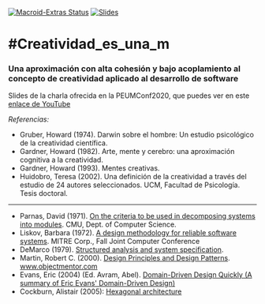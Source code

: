 [![Macroid-Extras Status](https://img.shields.io/youtube/views/q4kZvWQy9pQ?style=social)](https://www.youtube.com/watch?v=q4kZvWQy9pQ&feature=youtu.be)
[![Slides](https://img.shields.io/badge/Download-Slides-brightgreen)](https://github.com/balath/creatividad-es-una-m/raw/main/%23Creatividad_es_una_m.odp)

# #Creatividad_es_una_m
### Una aproximación con alta cohesión y bajo acoplamiento  al concepto de creatividad aplicado al desarrollo de software
Slides de la charla ofrecida en la PEUMConf2020, que puedes ver en este [enlace de YouTube][YouTube]

*Referencias:*

+ Gruber, Howard (1974). Darwin sobre el hombre: Un estudio psicológico de la creatividad científica.
+ Gardner, Howard (1982).  Arte, mente y cerebro: una aproximación cognitiva a la creatividad. 
+ Gardner, Howard (1993). Mentes creativas. 
+ Huidobro, Teresa (2002). Una definición de la creatividad a través del estudio de 24 autores seleccionados. UCM, Facultad de Psicología. Tesis doctoral.
---
+ Parnas, David (1971). [On the criteria to be used in decomposing systems into modules][Parnas]. CMU, Dept. of Computer Science. 
+ Liskov, Barbara (1972). [A design methodology for reliable software systems][Liskov]. MITRE Corp., Fall Joint Computer Conference
+ DeMarco (1979). [Structured analysis and system specification][DeMarco].
+ Martin, Robert C. (2000). [Design Principles and Design Patterns][Martin]. www.objectmentor.com
+ Evans, Eric (2004) (Ed. Avram, Abel). [Domain-Driven Design Quickly (A summary of Eric Evans' Domain-Driven Design)][Evans]
+ Cockburn, Alistair (2005):  [Hexagonal architecture][Cockburn]



[\\]: # (Links)
[YouTube]: https://www.youtube.com/watch?v=q4kZvWQy9pQ&feature=youtu.be
[Parnas]: https://prl.ccs.neu.edu/img/p-tr-1971.pdf
[Liskov]: https://pdfs.semanticscholar.org/d420/c8b473a23b80241fd7c90757becb59b1136c.pdf
[DeMarco]: https://openlibrary.org/books/OL4740700M/Structured_analysis_and_system_specification/
[Martin]: http://www.cvc.uab.es/shared/teach/a21291/temes/object_oriented_design/materials_adicionals/principles_and_patterns.pdf
[Evans]: http://carfield.com.hk/document/software%2Bdesign/dddquickly.pdf/
[Cockburn]: https://web.archive.org/web/20180822100852/http://alistair.cockburn.us/Hexagonal+architecture/
